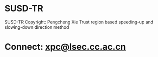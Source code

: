 # SUSD-TR
SUSD-TR Copyright: Pengcheng Xie
Trust region based speeding-up and slowing-down direction method
# Connect: xpc@lsec.cc.ac.cn
